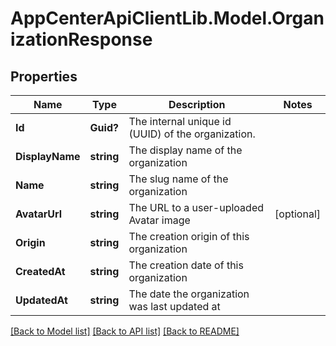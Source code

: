 # AppCenterApiClientLib.Model.OrganizationResponse
## Properties

Name | Type | Description | Notes
------------ | ------------- | ------------- | -------------
**Id** | **Guid?** | The internal unique id (UUID) of the organization. | 
**DisplayName** | **string** | The display name of the organization | 
**Name** | **string** | The slug name of the organization | 
**AvatarUrl** | **string** | The URL to a user-uploaded Avatar image | [optional] 
**Origin** | **string** | The creation origin of this organization | 
**CreatedAt** | **string** | The creation date of this organization | 
**UpdatedAt** | **string** | The date the organization was last updated at | 

[[Back to Model list]](../README.md#documentation-for-models) [[Back to API list]](../README.md#documentation-for-api-endpoints) [[Back to README]](../README.md)

